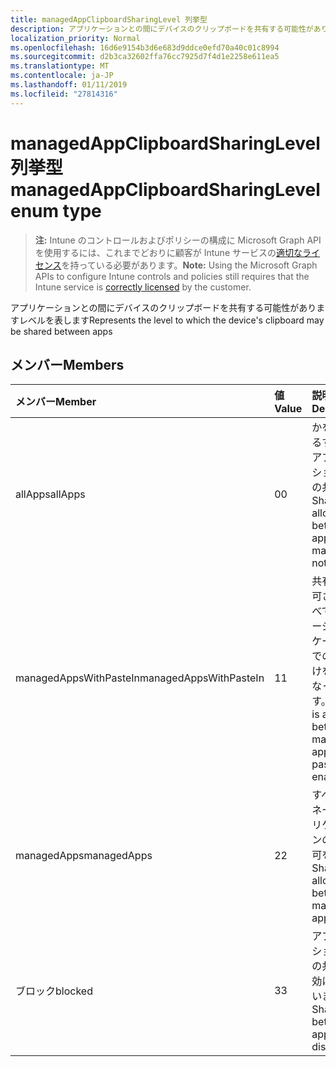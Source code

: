 ```yaml
---
title: managedAppClipboardSharingLevel 列挙型
description: アプリケーションとの間にデバイスのクリップボードを共有する可能性がありますレベルを表します
localization_priority: Normal
ms.openlocfilehash: 16d6e9154b3d6e683d9ddce0efd70a40c01c8994
ms.sourcegitcommit: d2b3ca32602ffa76cc7925d7f4d1e2258e611ea5
ms.translationtype: MT
ms.contentlocale: ja-JP
ms.lasthandoff: 01/11/2019
ms.locfileid: "27814316"
---
```

# <a name="managedappclipboardsharinglevel-enum-type"></a><span data-ttu-id="dd890-103">managedAppClipboardSharingLevel 列挙型</span><span class="sxs-lookup"><span data-stu-id="dd890-103">managedAppClipboardSharingLevel enum type</span></span>

> <span data-ttu-id="dd890-104">**注:** Intune のコントロールおよびポリシーの構成に Microsoft Graph API を使用するには、これまでどおりに顧客が Intune サービスの[適切なライセンス](https://go.microsoft.com/fwlink/?linkid=839381)を持っている必要があります。</span><span class="sxs-lookup"><span data-stu-id="dd890-104">**Note:** Using the Microsoft Graph APIs to configure Intune controls and policies still requires that the Intune service is [correctly licensed](https://go.microsoft.com/fwlink/?linkid=839381) by the customer.</span></span>

<span data-ttu-id="dd890-105">アプリケーションとの間にデバイスのクリップボードを共有する可能性がありますレベルを表します</span><span class="sxs-lookup"><span data-stu-id="dd890-105">Represents the level to which the device's clipboard may be shared between apps</span></span>
## <a name="members"></a><span data-ttu-id="dd890-106">メンバー</span><span class="sxs-lookup"><span data-stu-id="dd890-106">Members</span></span>
|<span data-ttu-id="dd890-107">メンバー</span><span class="sxs-lookup"><span data-stu-id="dd890-107">Member</span></span>|<span data-ttu-id="dd890-108">値</span><span class="sxs-lookup"><span data-stu-id="dd890-108">Value</span></span>|<span data-ttu-id="dd890-109">説明</span><span class="sxs-lookup"><span data-stu-id="dd890-109">Description</span></span>|
|:---|:---|:---|
|<span data-ttu-id="dd890-110">allApps</span><span class="sxs-lookup"><span data-stu-id="dd890-110">allApps</span></span>|<span data-ttu-id="dd890-111">0</span><span class="sxs-lookup"><span data-stu-id="dd890-111">0</span></span>|<span data-ttu-id="dd890-112">かを管理するすべてのアプリケーション間での共有は</span><span class="sxs-lookup"><span data-stu-id="dd890-112">Sharing is allowed between all apps, managed or not</span></span>|
|<span data-ttu-id="dd890-113">managedAppsWithPasteIn</span><span class="sxs-lookup"><span data-stu-id="dd890-113">managedAppsWithPasteIn</span></span>|<span data-ttu-id="dd890-114">1</span><span class="sxs-lookup"><span data-stu-id="dd890-114">1</span></span>|<span data-ttu-id="dd890-115">共有間で許可されてすべてのマネージ アプリケーションでの貼り付けを有効になっています。</span><span class="sxs-lookup"><span data-stu-id="dd890-115">Sharing is allowed between all managed apps with paste in enabled</span></span>|
|<span data-ttu-id="dd890-116">managedApps</span><span class="sxs-lookup"><span data-stu-id="dd890-116">managedApps</span></span>|<span data-ttu-id="dd890-117">2</span><span class="sxs-lookup"><span data-stu-id="dd890-117">2</span></span>|<span data-ttu-id="dd890-118">すべてのマネージ アプリケーションの間で許可を共有</span><span class="sxs-lookup"><span data-stu-id="dd890-118">Sharing is allowed between all managed apps</span></span>|
|<span data-ttu-id="dd890-119">ブロック</span><span class="sxs-lookup"><span data-stu-id="dd890-119">blocked</span></span>|<span data-ttu-id="dd890-120">3</span><span class="sxs-lookup"><span data-stu-id="dd890-120">3</span></span>|<span data-ttu-id="dd890-121">アプリケーション間での共有が無効になっています。</span><span class="sxs-lookup"><span data-stu-id="dd890-121">Sharing between apps is disabled</span></span>|



